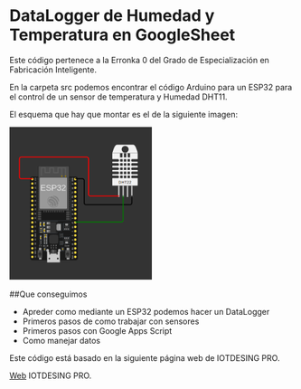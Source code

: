 # DataLogger de Humedad y Temperatura en GoogleSheet

Este código pertenece a la Erronka 0 del Grado de Especialización en Fabricación Inteligente.

<a href= "https://www.lasalleberrozpe.eus/web/es/grado_especializacion_fabricacion_inteligente"></a>

En la carpeta src podemos encontrar el código Arduino para un ESP32 para el control de un sensor de temperatura y Humedad DHT11. 

El esquema que hay que montar es el de la siguiente imagen:

<img src="./Media/ESP32_DHT11.png" style="height: 50%; width:50%;"/>

##Que conseguimos

- Apreder como mediante un ESP32 podemos hacer un DataLogger
- Primeros pasos de como trabajar con sensores
- Primeros pasos con Google Apps Script
- Como manejar datos

Este código está basado en la siguiente página web de IOTDESING PRO.

[Web](https://iotdesignpro.com/articles/esp32-data-logging-to-google-sheets-with-google-scripts) IOTDESING PRO.